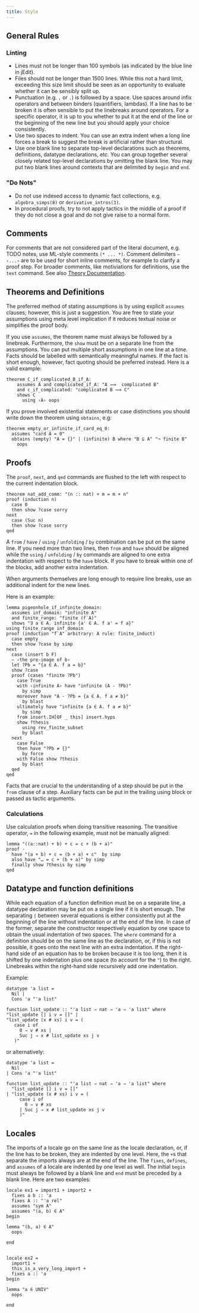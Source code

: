 ```yaml
---
title: Style
---
```


## General Rules

### Linting
- Lines must not be longer than 100 symbols (as indicated by the blue line in jEdit).
- Files should not be longer than 1500 lines. While this not a hard limit, exceeding this size limit should be seen as an opportunity to evaluate whether it can be sensibly split up.
- Punctuation (e.g. `,` or `.`) is followed by a space. Use spaces around infix operators and between binders (quantifiers, lambdas). If a line has to be broken it is often sensible to put the linebreaks around operators. For a specific operator, it is up to you whether to put it at the end of the line or the beginning of the new line but you should apply your choice consistently. 
- Use two spaces to indent. You can use an extra indent when a long line forces a break to suggest the break is artificial rather than structural.
- Use one blank line to separate top-level declarations such as theorems, definitions, datatype declarations, etc. You can group together several closely related top-level declarations by omitting the blank line. You may put two blank lines around contexts that are delimited by `begin` and `end`.

### "Do Nots"
- Do not use indexed access to dynamic fact collections, e.g. `algebra_simps(8)` or `derivative_intros(3)`.
- In procedural proofs, try to not apply tactics in the middle of a proof if they do not close a goal and do not give raise to a normal form.

## Comments
For comments that are not considered part of the literal document, e.g. TODO notes, use ML-style comments `(* ... *)`.
Comment delimiters `― ‹...›` are to be used for short inline comments, for example to clarify a proof step.
For broader comments, like motiviations for definitions, use the `text` command. See also [Theory Documentation](theory_documentation.md).

## Theorems and Definitions
The preferred method of stating assumptions is by using explicit `assumes` clauses;
however, this is just a suggestion.
You are free to state your assumptions using meta level implication if it reduces textual noise
or simplifies the proof body.

If you use `assumes`, the theorem name must always be followed by a linebreak.
Furthermore, the `show` must be on a separate line from the assumptions.
You can put multiple short assumptions in one line at a time.
Facts should be labelled with semantically meaningful names. If the fact is short enough, however, fact quoting should be preferred instead.
Here is a valid example:
```isabelle
theorem C_if_complicated_B_if_A:
    assumes A and complicated_if_A: "A ⟹  complicated B"
    and c_if_complicated: "complicated B ⟹ C"
    shows C
      using ‹A› oops
```

If you prove involved existential statements or case distinctions you should write down the theorem using `obtains`, e.g:
```isabelle
theorem empty_or_infinite_if_card_eq_0:
  assumes "card A = 0"
  obtains (empty) "A = {}" | (infinite) B where "B ⊆ A" "¬ finite B"
    oops
```

## Proofs
The `proof`, `next`, and `qed` commands are flushed to the left with respect to the current indentation block.
```isabelle
theorem nat_add_comm: "(n :: nat) + m = m + n"
proof (induction n)
  case 0
  then show ?case sorry
next
  case (Suc n)
  then show ?case sorry
qed
```
A `from` / `have` / `using` / `unfolding` / `by` combination can be put on the same line.
If you need more than two lines, then `from` and `have` should be aligned while the `using` / `unfolding` / `by` commands are aligned to one extra indentation with respect to the `have` block. 
If you have to break within one of the blocks, add another extra indentation.

When arguments themselves are long enough to require line breaks, use an additional indent for the new lines.

Here is an example:
```isabelle
lemma pigeonhole_if_infinite_domain:
  assumes inf_domain: "infinite A"
  and finite_range: "finite (f`A)"
  shows "∃ a ∈ A. infinite {a' ∈ A. f a' = f a}"
using finite_range inf_domain
proof (induction "f`A" arbitrary: A rule: finite_induct)
  case empty
  then show ?case by simp
next
  case (insert b F)
  ― ‹the pre-image of b›
  let ?Pb = "{a ∈ A. f a = b}"
  show ?case
  proof (cases "finite ?Pb")
    case True
    with ‹infinite A› have "infinite (A - ?Pb)"
      by simp
    moreover have "A - ?Pb = {a ∈ A. f a ≠ b}"
      by blast
    ultimately have "infinite {a ∈ A. f a ≠ b}"
      by simp
    from insert.IH[OF _ this] insert.hyps
    show ?thesis
      using rev_finite_subset
      by blast 
  next
    case False
    then have "?Pb ≠ {}" 
      by force
    with False show ?thesis
      by blast
  qed
qed
```

Facts that are crucial to the understanding of a step should be put in the `from` clause of a step.
Auxiliary facts can be put in the trailing using block or passed as tactic arguments.

### Calculations
Use calculation proofs when doing transitive reasoning. The transitive operator, `=` in the following example, must not be manually aligned:
```isabelle
lemma "((a::nat) + b) + c = c + (b + a)"
proof -
  have "(a + b) + c = (b + a) + c"  by simp
  also have "… = c + (b + a)" by simp
  finally show ?thesis by simp
qed
```

## Datatype and function definitions
While each equation of a function definition must be on a separate line, a datatype declaration may be put on a single line if it is short enough.
The separating `|` between several equations is either consistently put at the beginning of the line without indentation or at the end of the line.
In case of the former, separate the constructor respectively equation by one space to obtain the usual indentation of two spaces.
The `where` command for a definition should be on the same line as the declaration, or, if this is not possible, it goes onto the next line with an extra indentation.
If the right-hand side of an equation has to be broken because it is too long, then it is shifted by one indentation plus one space (to account for the `"`) to the right.
Linebreaks within the right-hand side recursively add one indentation. 

Example:
```isabelle
datatype 'a list =
  Nil |
  Cons 'a "'a list"

function list_update :: "'a list ⇒ nat ⇒ 'a ⇒ 'a list" where
"list_update [] i v = []" |
"list_update (x # xs) i v = (
   case i of
     0 ⇒ v # xs |
     Suc j ⇒ x # list_update xs j v
   )"
```
or alternatively:
```isabelle
datatype 'a list =
  Nil
| Cons 'a "'a list"

function list_update :: "'a list ⇒ nat ⇒ 'a ⇒ 'a list" where
  "list_update [] i v = []"
| "list_update (x # xs) i v = (
     case i of
       0 ⇒ v # xs
     | Suc j ⇒ x # list_update xs j v
     )"
```

## Locales
The imports of a locale go on the same line as the locale declaration, or, if the line has to be broken, they are indented by one level.
Here, the `+`s that separate the imports always are at the end of the line.
The `fixes`, `defines`, and `assumes` of a locale are indented by one level as well.
The initial `begin` must always be followed by a blank line and `end` must be preceded by a blank line.
Here are two examples:
```isabelle
locale ex1 = import1 + import2 +
  fixes a b :: 'a
  fixes A :: "'a rel"
  assumes "sym A"
  assumes "(a, b) ∈ A"
begin

lemma "(b, a) ∈ A"
  oops

end
 

locale ex2 =
  import1 +
  this_is_a_very_long_import +
  fixes a :: 'a
begin

lemma "a ∈ UNIV"
  oops

end
```

